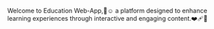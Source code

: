 Welcome to Education Web-App,💫☺️ a platform designed to enhance learning experiences through interactive and engaging content.❤️‍🩹💫
